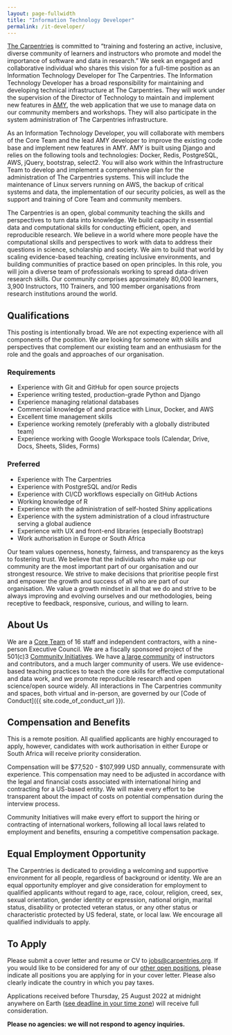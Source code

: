 ```yaml
---
layout: page-fullwidth
title: "Information Technology Developer"
permalink: /it-developer/
---
```


[The Carpentries](http://carpentries.org/) is committed to “training and
fostering an active, inclusive, diverse community of learners and instructors
who promote and model the importance of software and data in research.” We seek
an engaged and collaborative individual who shares this vision for a full-time position as an Information Technology Developer 
for The Carpentries. The
Information Technology Developer has a broad responsibility for maintaining and
developing technical infrastructure at The Carpentries. They will work under the supervision of the Director of Technology to maintain
and implement new features in [AMY](https://github.com/carpentries/amy), the web
application that we use to manage data on our community members and workshops. They will also participate in the system administration
of The Carpentries infrastructure.

As an Information Technology Developer, you will collaborate with members of the Core Team and the lead AMY developer to improve
the existing code base and implement new features in AMY. AMY is built using Django and relies on the following tools and technologies:
Docker, Redis, PostgreSQL, AWS, jQuery, bootstrap, select2. You will also work within the Infrastructure Team to develop and implement
a comprehensive plan for the administration of The Carpentries systems. This will include the maintenance of Linux servers running on AWS,
the backup of critical systems and data, the implementation of our security policies, as well as the support and training of Core Team and
community members.

The Carpentries is an open, global community teaching the skills and
perspectives to turn data into knowledge. We build capacity in essential data
and computational skills for conducting efficient, open, and reproducible
research. We believe in a world where more people have the computational skills
and perspectives to work with data to address their questions in science,
scholarship and society. We aim to build that world by scaling evidence-based
teaching, creating inclusive environments, and building communities of practice
based on open principles. In this role, you will join a diverse team of
professionals working to spread data-driven research skills. Our community
comprises approximately 80,000 learners, 3,900 Instructors, 110 Trainers, and 100 member organisations from research institutions
around the world.

## Qualifications

This posting is intentionally broad. We are not expecting experience with all components of the position. We are looking for someone
with skills and perspectives that complement our existing team and an enthusiasm for the role and the goals and approaches of our organisation.

### Requirements

* Experience with Git and GitHub for open source projects
* Experience writing tested, production-grade Python and Django
* Experience managing relational databases
* Commercial knowledge of and practice with Linux, Docker, and AWS
* Excellent time management skills
* Experience working remotely (preferably with a globally distributed team)
* Experience working with Google Workspace tools (Calendar, Drive, Docs, Sheets, Slides, Forms)

### Preferred

* Experience with The Carpentries
* Experience with PostgreSQL and/or Redis
* Experience with CI/CD workflows especially on GitHub Actions
* Working knowledge of R
* Experience with the administration of self-hosted Shiny applications
* Experience with the system administration of a cloud infrastructure serving a global audience
* Experience with UX and front-end libraries (especially Bootstrap)
* Work authorisation in Europe or South Africa

Our team values openness, honesty, fairness, and transparency as the keys to
fostering trust. We believe that the individuals who make up our community are
the most important part of our organisation and our strongest resource. We
strive to make decisions that prioritise people first and empower the growth and
success of all who are part of our organisation. We value a growth mindset in
all that we do and strive to be always improving and evolving ourselves and our
methodologies, being receptive to feedback, responsive, curious, and willing to
learn.

## About Us

We are a [Core Team](https://carpentries.org/team/) of 16 staff and independent
contractors, with a nine-person Executive Council. We are a fiscally sponsored
project of the 501(c)3 [Community Initiatives](http://communityin.org/). We have
[a large community](https://carpentries.org/instructors-map/) of instructors and
contributors, and a much larger community of users. We use evidence-based
teaching practices to teach the core skills for effective computational and data
work, and we promote reproducible research and open science/open source widely.
All interactions in The Carpentries community and spaces, both virtual and
in-person, are governed by our [Code of
Conduct]({{ site.code_of_conduct_url }}).


## Compensation and Benefits

This is a remote position. All qualified applicants are highly encouraged to apply, however, candidates with work authorisation in either 
Europe or South Africa will receive priority consideration.

Compensation will be $77,520 - $107,999 USD annually, commensurate with experience. This compensation may need to be adjusted in accordance
with the legal and financial costs associated with international hiring and contracting for a US-based entity. We will make every effort to
be transparent about the impact of costs on potential compensation during the interview process.

Community Initiatives will make every effort to support the hiring or contracting of international workers, following all local laws related
to employment and benefits, ensuring a competitive compensation package.

## Equal Employment Opportunity

The Carpentries is dedicated to providing a welcoming and supportive environment
for all people, regardless of background or identity. We are an equal
opportunity employer and give consideration for employment to qualified
applicants without regard to age, race, colour, religion, creed, sex, sexual
orientation, gender identity or expression, national origin, marital status,
disability or protected veteran status, or any other status or characteristic
protected by US federal, state, or local law. We encourage all qualified
individuals to apply.

## To Apply

Please submit a cover letter and resume or CV to jobs@carpentries.org. If you would like to be considered for any of our 
[other open positions](http://carpentries.org/jobs), please indicate all positions you are applying for in your cover letter. 
Please also clearly indicate the country in which you pay taxes.

Applications received before Thursday, 25 August 2022 at midnight anywhere on Earth 
([see deadline in your time zone](https://www.timeanddate.com/worldclock/fixedtime.html?iso=20220825T235959&p1=3399)) 
will receive full consideration.

**Please no agencies: we will not respond to agency inquiries.**

